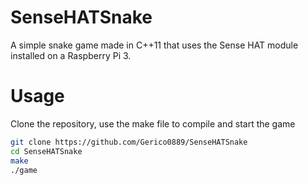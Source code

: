 # SenseHATSnake

A simple snake game made in C++11 that uses the Sense HAT module installed on a Raspberry Pi 3.

# Usage

Clone the repository, use the make file to compile and start the game

```bash
git clone https://github.com/Gerico0889/SenseHATSnake
cd SenseHATSnake
make
./game
```
